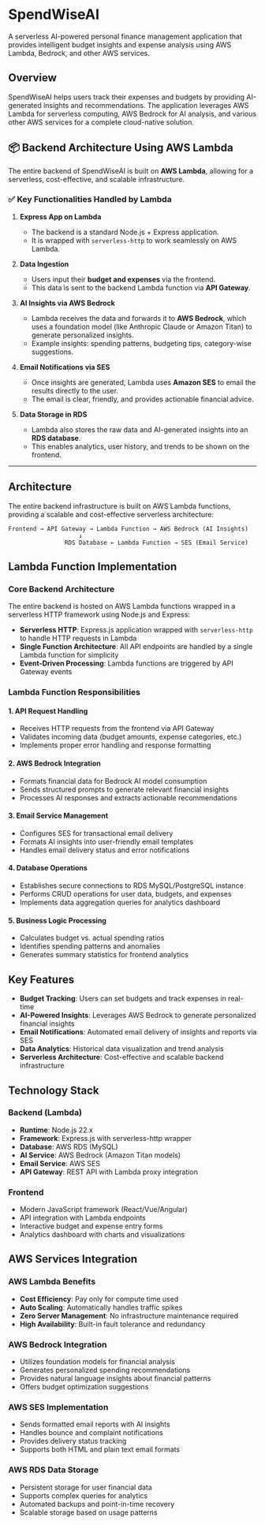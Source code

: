 # SpendWiseAI

A serverless AI-powered personal finance management application that provides intelligent budget insights and expense analysis using AWS Lambda, Bedrock, and other AWS services.

## Overview

SpendWiseAI helps users track their expenses and budgets by providing AI-generated insights and recommendations. The application leverages AWS Lambda for serverless computing, AWS Bedrock for AI analysis, and various other AWS services for a complete cloud-native solution.

## 📦 Backend Architecture Using AWS Lambda

The entire backend of SpendWiseAI is built on **AWS Lambda**, allowing for a serverless, cost-effective, and scalable infrastructure.

### ✅ Key Functionalities Handled by Lambda

1. **Express App on Lambda**  
   - The backend is a standard Node.js + Express application.
   - It is wrapped with `serverless-http` to work seamlessly on AWS Lambda.

2. **Data Ingestion**  
   - Users input their **budget and expenses** via the frontend.
   - This data is sent to the backend Lambda function via **API Gateway**.

3. **AI Insights via AWS Bedrock**  
   - Lambda receives the data and forwards it to **AWS Bedrock**, which uses a foundation model (like Anthropic Claude or Amazon Titan) to generate personalized insights.
   - Example insights: spending patterns, budgeting tips, category-wise suggestions.

4. **Email Notifications via SES**  
   - Once insights are generated, Lambda uses **Amazon SES** to email the results directly to the user.
   - The email is clear, friendly, and provides actionable financial advice.

5. **Data Storage in RDS**  
   - Lambda also stores the raw data and AI-generated insights into an **RDS database**.
   - This enables analytics, user history, and trends to be shown on the frontend.

---


## Architecture

The entire backend infrastructure is built on AWS Lambda functions, providing a scalable and cost-effective serverless architecture:

```
Frontend → API Gateway → Lambda Function → AWS Bedrock (AI Insights)
                    ↓
                RDS Database ← Lambda Function → SES (Email Service)
```

## Lambda Function Implementation

### Core Backend Architecture

The entire backend is hosted on AWS Lambda functions wrapped in a serverless HTTP framework using Node.js and Express:

- **Serverless HTTP**: Express.js application wrapped with `serverless-http` to handle HTTP requests in Lambda
- **Single Function Architecture**: All API endpoints are handled by a single Lambda function for simplicity
- **Event-Driven Processing**: Lambda functions are triggered by API Gateway events

### Lambda Function Responsibilities

#### 1. API Request Handling
- Receives HTTP requests from the frontend via API Gateway
- Validates incoming data (budget amounts, expense categories, etc.)
- Implements proper error handling and response formatting

#### 2. AWS Bedrock Integration
- Formats financial data for Bedrock AI model consumption
- Sends structured prompts to generate relevant financial insights
- Processes AI responses and extracts actionable recommendations

#### 3. Email Service Management
- Configures SES for transactional email delivery
- Formats AI insights into user-friendly email templates
- Handles email delivery status and error notifications

#### 4. Database Operations
- Establishes secure connections to RDS MySQL/PostgreSQL instance
- Performs CRUD operations for user data, budgets, and expenses
- Implements data aggregation queries for analytics dashboard

#### 5. Business Logic Processing
- Calculates budget vs. actual spending ratios
- Identifies spending patterns and anomalies
- Generates summary statistics for frontend analytics

## Key Features

- **Budget Tracking**: Users can set budgets and track expenses in real-time
- **AI-Powered Insights**: Leverages AWS Bedrock to generate personalized financial insights
- **Email Notifications**: Automated email delivery of insights and reports via SES
- **Data Analytics**: Historical data visualization and trend analysis
- **Serverless Architecture**: Cost-effective and scalable backend infrastructure

## Technology Stack

### Backend (Lambda)
- **Runtime**: Node.js 22.x
- **Framework**: Express.js with serverless-http wrapper
- **Database**: AWS RDS (MySQL)
- **AI Service**: AWS Bedrock (Amazon Titan models)
- **Email Service**: AWS SES
- **API Gateway**: REST API with Lambda proxy integration

### Frontend
- Modern JavaScript framework (React/Vue/Angular)
- API integration with Lambda endpoints
- Interactive budget and expense entry forms
- Analytics dashboard with charts and visualizations

## AWS Services Integration

### AWS Lambda Benefits
- **Cost Efficiency**: Pay only for compute time used
- **Auto Scaling**: Automatically handles traffic spikes
- **Zero Server Management**: No infrastructure maintenance required
- **High Availability**: Built-in fault tolerance and redundancy

### AWS Bedrock Integration
- Utilizes foundation models for financial analysis
- Generates personalized spending recommendations
- Provides natural language insights about financial patterns
- Offers budget optimization suggestions

### AWS SES Implementation
- Sends formatted email reports with AI insights
- Handles bounce and complaint notifications
- Provides delivery status tracking
- Supports both HTML and plain text email formats

### AWS RDS Data Storage
- Persistent storage for user financial data
- Supports complex queries for analytics
- Automated backups and point-in-time recovery
- Scalable storage based on usage patterns
